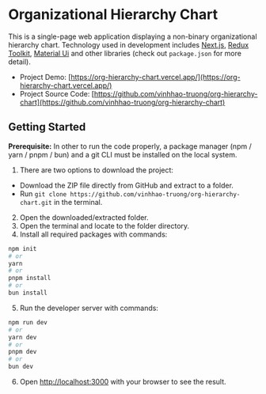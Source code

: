 # Organizational Hierarchy Chart

This is a single-page web application displaying a non-binary organizational hierarchy chart. Technology used in development includes [Next.js](https://nextjs.org), [Redux Toolkit](https://redux-toolkit.js.org/), [Material Ui](https://mui.com/material-ui/) and other libraries (check out `package.json` for more detail).

- Project Demo: [https://org-hierarchy-chart.vercel.app/](https://org-hierarchy-chart.vercel.app/)
- Project Source Code: [https://github.com/vinhhao-truong/org-hierarchy-chart](https://github.com/vinhhao-truong/org-hierarchy-chart)

## Getting Started

**Prerequisite:** In other to run the code properly, a package manager (npm / yarn / pnpm / bun) and a git CLI must be installed on the local system.

1. There are two options to download the project:

- Download the ZIP file directly from GitHub and extract to a folder.
- Run `git clone https://github.com/vinhhao-truong/org-hierarchy-chart.git` in the terminal.

2. Open the downloaded/extracted folder.
3. Open the terminal and locate to the folder directory.
4. Install all required packages with commands:

```bash
npm init
# or
yarn
# or
pnpm install
# or
bun install
```

5. Run the developer server with commands:

```bash
npm run dev
# or
yarn dev
# or
pnpm dev
# or
bun dev
```

6. Open [http://localhost:3000](http://localhost:3000) with your browser to see the result.
